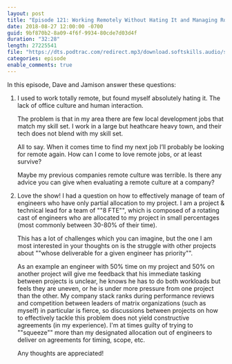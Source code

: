 ```yaml
---
layout: post
title: "Episode 121: Working Remotely Without Hating It and Managing Rotating Engineers"
date: 2018-08-27 12:00:00 -0700
guid: 9bf870b2-8a09-4f6f-9934-80cde7d03d4f
duration: "32:28"
length: 27225541
file: "https://dts.podtrac.com/redirect.mp3/download.softskills.audio/sse-121.mp3"
categories: episode
enable_comments: true
---
```


In this episode, Dave and Jamison answer these questions:

1.  I used to work totally remote, but found myself absolutely hating it. The lack of office culture and human interaction.

    The problem is that in my area there are few local development jobs that match my skill set. I work in a large but heathcare heavy town, and their tech does not blend with my skill set.
 
    All to say. When it comes time to find my next job I’ll probably be looking for remote again. How can I come to love remote jobs, or at least survive?
 
    Maybe my previous companies remote culture was terrible. Is there any advice you can give when evaluating a remote culture at a company?

2. Love the show! I had a question on how to effectively manage of team of engineers who have only partial allocation to my project. I am a project & technical lead for a team of ""8 FTE"", which is composed of a rotating cast of engineers who are allocated to my project in small percentages (most commonly between 30-80% of their time).

   This has a lot of challenges which you can imagine, but the one I am most interested in your thoughts on is the struggle with other projects about ""whose deliverable for a given engineer has priority"".
   
   As an example an engineer with 50% time on my project and 50% on another project will give me feedback that his immediate tasking between projects is unclear, he knows he has to do both workloads but feels they are uneven, or he is under more pressure from one project than the other. My company stack ranks during performance reviews and competition between leaders of matrix organizations (such as myself) in particular is fierce, so discussions between projects on how to effectively tackle this problem does not yield constructive agreements (in my experience). I'm at times guilty of trying to ""squeeze"" more than my designated allocation out of engineers to deliver on agreements for timing, scope, etc.
   
   Any thoughts are appreciated!
